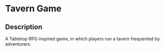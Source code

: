 # Tavern Game 

## Description 

A Tabletop RPG inspired game, in which players run a tavern frequented by adventurers. 